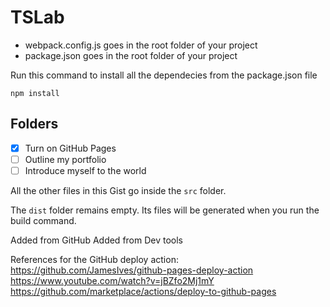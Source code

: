 # TSLab

- webpack.config.js goes in the root folder of your project
- package.json goes in the root folder of your project 

Run this command to install all the dependecies from the package.json file

```
npm install
```
## Folders

- [x] Turn on GitHub Pages
- [ ] Outline my portfolio
- [ ] Introduce myself to the world

All the other files in this Gist go inside the `src` folder.

The `dist` folder remains empty. Its files will be generated when you run the build command.

Added from GitHub
Added from Dev tools 

References for the GitHub deploy action:
https://github.com/JamesIves/github-pages-deploy-action
https://www.youtube.com/watch?v=jBZfo2Mj1mY
https://github.com/marketplace/actions/deploy-to-github-pages
